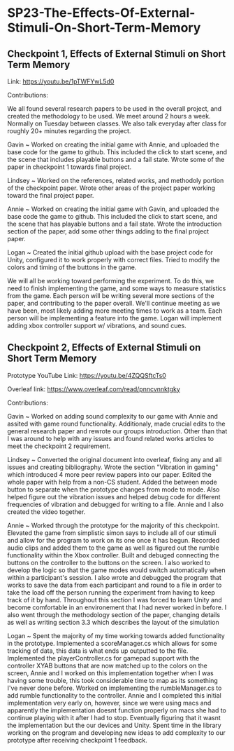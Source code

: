 # SP23-The-Effects-Of-External-Stimuli-On-Short-Term-Memory

## Checkpoint 1, Effects of External Stimuli on Short Term Memory

Link: https://youtu.be/1pTWFYwL5d0

Contributions:

We all found several research papers to be used in the overall project, and created the methodology to be used. 
We meet around 2 hours a week. Normally on Tuesday between classes. We also talk everyday after class for roughly 20+ minutes regarding the project.

Gavin ~ Worked on creating the initial game with Annie, and uploaded the base code for the game to github. This included the click to start scene, and the scene that includes playable buttons and a fail state. Wrote some of the paper in checkpoint 1 towards final project.

Lindsey ~ Worked on the references, related works, and methodoly portion of the checkpoint paper. Wrote other areas of the project paper working toward the final project paper.

Annie  ~ Worked on creating the initial game with Gavin, and uploaded the base code the game to github. This included the click to start scene, and the scene that has playable buttons and a fail state. Wrote the introduction section of the paper, add some other things adding to the final project paper.

Logan ~ Created the initial github upload with the base project code for Unity, configured it to work properly with correct files. Tried to modify the colors and timing of the buttons in the game.

We will all be working toward performing the experiment. To do this, we need to finish implementing the game, and some ways to measure statistics from the game. Each person will be writing several more sections of the paper, and contributing to the paper overall. We'll continue meeting as we have been, most likely adding more meeting times to work as a team. Each person will be implementing a feature into the game. Logan will implement adding xbox controller support w/ vibrations, and sound cues.

## Checkpoint 2, Effects of External Stimuli on Short Term Memory

Prototype YouTube Link: https://youtu.be/4ZQQSftcTs0

Overleaf link: https://www.overleaf.com/read/pnncvnnktgky

Contributions:

Gavin ~ Worked on adding sound complexity to our game with Annie and assited with game round functionality. Additionaly, made crucial edits to the general research paper and rewrote our groups introduction. Other than that I was around to help with any issues and found related works articles to meet the checkpoint 2 requirement.

Lindsey ~ Converted the original document into overleaf, fixing any and all issues and creating bibliography. Wrote the section "Vibration in gaming" which introduced 4 more peer review papers into our paper. Edited the whole paper with help from a non-CS student. Added the between mode button to separate when the prototype changes from mode to mode. Also helped figure out the vibration issues and helped debug code for different frequencies of vibration and debugged for writing to a file. Annie and I also created the video together. 

Annie  ~ Worked through the prototype for the majority of this checkpoint. Elevated the game from simplistic simon says to include all of our stimuli and allow for the program to work on its one once it has begun. Recorded audio clips and added them to the game as well as figured out the rumble functionality within the Xbox controller. Built and debuged connecting the buttons on the controller to the buttons on the screen. I also worked to develop the logic so that the game modes would switch automatically when within a participant's session. I also wrote and debugged the program that works to save the data from each participant and round to a file in order to take the load off the person running the experiment from having to keep track of it by hand. Throughout this section I was forced to learn Unity and become comfortable in an environement that I had never worked in before. I also went through the methodology section of the paper, changing details as well as writing section 3.3 which describes the layout of the simulation

Logan ~ Spent the majority of my time working towards added functionality in the prototype. Implemented a scoreManager.cs which allows for some tracking of data, this data is what ends up outputted to the file. Implemented the playerController.cs for gamepad support with the controller XYAB buttons that are now matched up to the colors on the screen, Annie and I worked on this implementation together when I was having some trouble, this took considerable time to map as its something I've never done before. Worked on implementing the rumbleManager.cs to add rumble functionality to the controller. Annie and I completed this initial implementation very early on, however, since we were using macs and apparently the implementation doesnt function properly on macs she had to continue playing with it after I had to stop. Eventually figuring that it wasnt the implementation but the our devices and Unity. Spent time in the library working on the program and developing new ideas to add complexity to our prototype after receiving checkpoint 1 feedback. 
